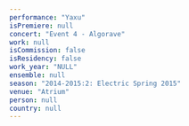 ```yaml
---
performance: "Yaxu"
isPremiere: null
concert: "Event 4 - Algorave"
work: null
isCommission: false
isResidency: false
work_year: "NULL"
ensemble: null
season: "2014-2015:2: Electric Spring 2015"
venue: "Atrium"
person: null
country: null
---
```


